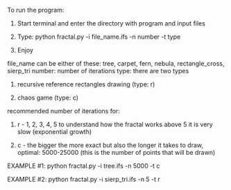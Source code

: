 To run the program:

1) Start terminal and enter the directory with program and input files

2) Type: python fractal.py -i file_name.ifs -n number -t type

3) Enjoy

file_name can be either of these: tree, carpet, fern, nebula, rectangle_cross, sierp_tri
number: number of iterations
type: there are two types

1) recursive reference rectangles drawing (type: r)

2) chaos game (type: c)

recommended number of iterations for:

1) r - 1, 2, 3, 4, 5 to understand how the fractal works above 5 it is very slow (exponential growth)

2) c - the bigger the more exact but also the longer it takes to draw,
optimal: 5000-25000 (this is the number of points that will be drawn)

EXAMPLE #1:
python fractal.py -i tree.ifs -n 5000 -t c

EXAMPLE #2:
python fractal.py -i sierp_tri.ifs -n 5 -t r
